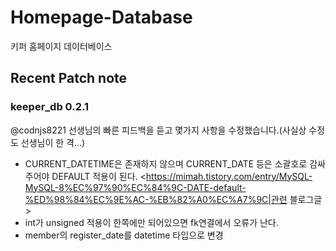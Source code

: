 

# Homepage-Database

키퍼 홈페이지 데이터베이스

## Recent Patch note
### keeper_db 0.2.1
@codnjs8221 선생님의 빠른 피드백을 듣고 몇가지 사항을 수정했습니다.(사실상 수정도 선생님이 한 격...)
- CURRENT_DATETIME은 존재하지 않으며 CURRENT_DATE 등은 소괄호로 감싸주어야 DEFAULT 적용이 된다. <https://mimah.tistory.com/entry/MySQL-MySQL-8%EC%97%90%EC%84%9C-DATE-default-%ED%98%84%EC%9E%AC-%EB%82%A0%EC%A7%9C|관련 블로그글>
- int가 unsigned 적용이 한쪽에만 되어있으면 fk연결에서 오류가 난다.
- member의 register_date를 datetime 타입으로 변경